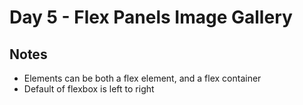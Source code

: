 # Day 5 - Flex Panels Image Gallery

## Notes

- Elements can be both a flex element, and a flex container
- Default of flexbox is left to right
